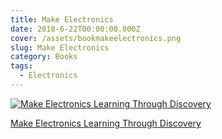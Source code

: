 ```yaml
---
title: Make Electronics 
date: 2018-6-22T00:00:00.000Z
cover: /assets/bookmakeelectronics.png
slug: Make Electronics
category: Books
tags:
  - Electronics
---
```



[![Make Electronics Learning Through Discovery](/assets/bookmakeelectronics.png)](https://www.amazon.co.uk/Make-Electronics-Learning-Through-Discovery/dp/1680450263)



[Make Electronics Learning Through Discovery](https://www.amazon.co.uk/Make-Electronics-Learning-Through-Discovery/dp/1680450263)

